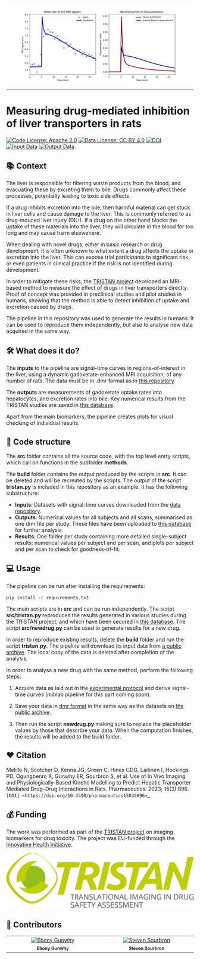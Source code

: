 ![example-result](_static/Result.png)

---

# Measuring drug-mediated inhibition of liver transporters in rats

[![Code License: Apache 2.0](https://img.shields.io/badge/License-Apache%202.0-blue.svg?style=flat-square&logo=apache&color=blue)](https://www.apache.org/licenses/LICENSE-2.0) [![Data License: CC BY 4.0](https://img.shields.io/badge/Data%20License-CC%20BY%204.0-lightgrey.svg)](https://creativecommons.org/licenses/by/4.0/) [![DOI](https://zenodo.org/badge/DOI/10.5281/zenodo.15609209.svg)](https://doi.org/10.5281/zenodo.15609209) [![Input Data](https://img.shields.io/badge/input%20data-Zenodo-3776AB?logo=databricks&logoColor=white)](https://doi.org/10.5281/zenodo.15610261) [![Output Data](https://img.shields.io/badge/output%20data-Zenodo-FF8C00?logo=databricks&logoColor=white)](https://doi.org/10.5281/zenodo.15610350)

## 📚 Context 

The liver is responsible for filtering waste products from the blood, and evacuating these by excreting them to bile. Drugs commonly affect these processes, potentially leading to toxic side effects.

If a drug inhibits excretion into the bile, then harmful material can get stuck in liver cells and cause damage to the liver. This is commonly referred to as drug-induced liver injury (DILI). If a drug on the other hand blocks the uptake of these materials into the liver, they will circulate in the blood for too long and may cause harm elsewehere.

When dealing with novel drugs, either in basic research or drug development, it is often unknown to what extent a drug affects the uptake or excretion into the liver. This can expose trial participants to significant risk, or even patients in clinical practice if the risk is not identified during development.

In order to mitigate these risks, the [TRISTAN project](https://www.imi-tristan.eu/) developed an MRI-based method to measure the effect of drugs in liver transporters directly. Proof of concept was provided in preclinical studies and pilot studies in humans, showing that the method is able to detect inhibition of uptake and excretion caused by drugs. 

The pipeline in this repository was used to generate the results in humans. It can be used to reproduce them independently, but also to analyse new data acquired in the same way. 

## 🛠️ What does it do? 

The **inputs** to the pipeline are signal-time curves in regions-of-interest in the liver, using a dynamic gadoxetate-enhanced MRI acquisition, of any number of rats. The data must be in .dmr format as in [this repository](https://doi.org/10.5281/zenodo.15610261).

The **outputs** are measurements of gadoxetate uptake rates into hepatocytes, and excretion rates into bile. Key numerical results from the TRISTAN studies are saved in [this database](https://doi.org/10.5281/zenodo.15610350).

Apart from the main biomarkers, the pipeline creates plots for visual checking of individual results.

## 	📄 Code structure

The **src** folder contains all the source code, with the top level entry scripts, which call on functions in the subfolder **methods**.

The **build** folder contains the output produced by the scripts in **src**. It can be deleted and will be recreated by the scripts. The output of the script **tristan.py** is included in this repository as an example. It has the following substructure:

- **Inputs**: Datasets with signal-time curves downloaded from the [data repository](https://doi.org/10.5281/zenodo.15610261).
- **Outputs**: Numerical values for all subjects and all scans, summarised as one dmr file per study. These files have been uploaded to [this database](https://doi.org/10.5281/zenodo.15610350) for further analysis.
- **Results**: One folder per study containing more detailed single-subject results: numerical values per subject and per scan, and plots per subject and per scan to check for goodness-of-fit.

## 💻 Usage

The pipeline can be run after installing the requirements:

```console
pip install -r requirements.txt
```

The main scripts are in **src** and can be run independently. The script **src/tristan.py** reproduces the results generated in various studies during the TRISTAN project, and which have been secured in [this database](https://doi.org/10.5281/zenodo.15610350). The script **src/newdrug.py** can be used to generate results for a new drug.

In order to reproduce existing results, delete the **build** folder and run the script **tristan.py**. The pipeline will download its input data from [a public archive](https://zenodo.org/records/15301607). The local copy of the data is deleted after completion of the analysis. 

In order to analyse a new drug with the same method, perform the following steps:

1. Acquire data as laid out in the [experimental protocol](https://www.imi-tristan.eu/liver) and derive signal-time curves (miblab pipeline for this part coming soon).

2. Save your data in [dmr format](https://openmiblab.github.io/pydmr/format.html) in the same way as the datasets on [the public archive](https://zenodo.org/records/15301607).

3. Then run the script **newdrug.py** making sure to replace the placeholder values by those that describe your data. When the computation finishes, the results will be added to the build folder.

## ❤️ Citation 

Melillo N, Scotcher D, Kenna JG, Green C, Hines CDG, Laitinen I, Hockings PD, 
Ogungbenro K, Gunwhy ER, Sourbron S, et al. Use of In Vivo Imaging and 
Physiologically-Based Kinetic Modelling to Predict Hepatic Transporter 
Mediated Drug–Drug Interactions in Rats. Pharmaceutics. 2023; 15(3):896. 
`[DOI] <https://doi.org/10.3390/pharmaceutics15030896>`_ 

## 💰 Funding 

The work was performed as part of the [TRISTAN project](https://www.imi-tristan.eu/) on imaging biomarkers for drug toxicity. The project was EU-funded through the [Innovative Health Initiative](https://www.ihi.europa.eu/).

[![TRISTAN](_static/tristan-logo.jpg)](https://www.imi-tristan.eu/)

## 👥 Contributors

<!-- ALL-CONTRIBUTORS-LIST:START - Do not remove or modify this section -->
<!-- prettier-ignore-start -->
<!-- markdownlint-disable -->
<table>
  <tbody>
    <tr>
      <td align="center" valign="top" width="14.28%"><a href="https://github.com/EbonyGunwhy"><img src="https://avatars.githubusercontent.com/u/100941618?v=4" width="100px;" alt="Ebony Gunwhy"/><br /><sub><b>Ebony Gunwhy</b></sub></a><br /></td>
      <td align="center" valign="top" width="14.28%"><a href="https://github.com/plaresmedima"><img src="https://avatars.githubusercontent.com/u/6051075?v=4" width="100px;" alt="Steven Sourbron"/><br /><sub><b>Steven Sourbron</b></sub></a><br /></td>
    </tr>
  </tbody>
</table>
